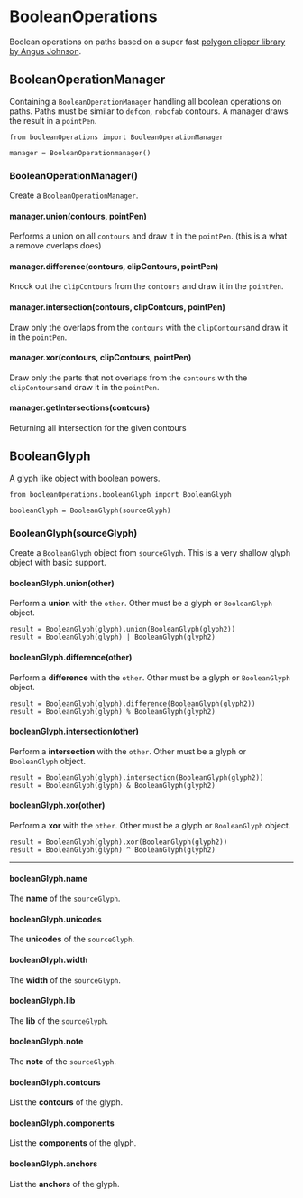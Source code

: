 BooleanOperations
=================

Boolean operations on paths based on a super fast [polygon clipper library by Angus Johnson](http://www.angusj.com/delphi/clipper.php).


BooleanOperationManager
-----------------------

Containing a `BooleanOperationManager` handling all boolean operations on paths. Paths must be similar to `defcon`, `robofab` contours. A manager draws the result in a `pointPen`.

    from booleanOperations import BooleanOperationManager
    
    manager = BooleanOperationmanager()

    
### BooleanOperationManager()

Create a `BooleanOperationManager`.

#### manager.union(contours, pointPen)

Performs a union on all `contours` and draw it in the `pointPen`.
(this is a what a remove overlaps does)

#### manager.difference(contours, clipContours, pointPen)

Knock out the `clipContours` from the `contours` and draw it in the `pointPen`.

#### manager.intersection(contours, clipContours, pointPen)

Draw only the overlaps from the `contours` with the `clipContours`and draw it in the `pointPen`.

#### manager.xor(contours, clipContours, pointPen)

Draw only the parts that not overlaps from the `contours` with the `clipContours`and draw it in the `pointPen`.

#### manager.getIntersections(contours)

Returning all intersection for the given contours

BooleanGlyph
------------

A glyph like object with boolean powers.

    from booleanOperations.booleanGlyph import BooleanGlyph
    
    booleanGlyph = BooleanGlyph(sourceGlyph)

### BooleanGlyph(sourceGlyph)

Create a `BooleanGlyph` object from `sourceGlyph`. This is a very shallow glyph object with basic support.

#### booleanGlyph.union(other)

Perform a **union** with the `other`. Other must be a glyph or `BooleanGlyph` object.
    
    result = BooleanGlyph(glyph).union(BooleanGlyph(glyph2))
    result = BooleanGlyph(glyph) | BooleanGlyph(glyph2)

#### booleanGlyph.difference(other)

Perform a **difference** with the `other`. Other must be a glyph or `BooleanGlyph` object.

    result = BooleanGlyph(glyph).difference(BooleanGlyph(glyph2))
    result = BooleanGlyph(glyph) % BooleanGlyph(glyph2)

#### booleanGlyph.intersection(other)

Perform a **intersection** with the `other`. Other must be a glyph or `BooleanGlyph` object.

    result = BooleanGlyph(glyph).intersection(BooleanGlyph(glyph2))
    result = BooleanGlyph(glyph) & BooleanGlyph(glyph2)

#### booleanGlyph.xor(other)

Perform a **xor** with the `other`. Other must be a glyph or `BooleanGlyph` object.

    result = BooleanGlyph(glyph).xor(BooleanGlyph(glyph2))
    result = BooleanGlyph(glyph) ^ BooleanGlyph(glyph2)

----

#### booleanGlyph.name

The **name** of the `sourceGlyph`.

#### booleanGlyph.unicodes

The **unicodes** of the `sourceGlyph`.

#### booleanGlyph.width

The **width** of the `sourceGlyph`.

#### booleanGlyph.lib

The **lib** of the `sourceGlyph`.

#### booleanGlyph.note

The **note** of the `sourceGlyph`.

#### booleanGlyph.contours

List the **contours** of the glyph.

#### booleanGlyph.components

List the **components** of the glyph.

#### booleanGlyph.anchors

List the **anchors** of the glyph.





